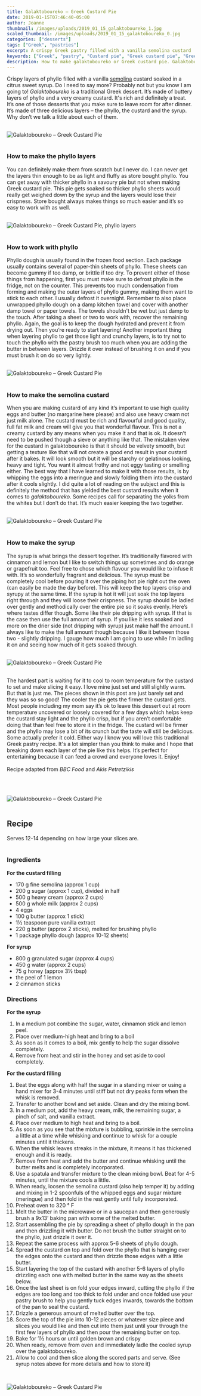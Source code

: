 ```yaml
---
title: Galaktoboureko – Greek Custard Pie
date: 2019-01-15T07:46:40-05:00
author: Joanne
thumbnail: /images/uploads/2019_01_15_galaktoboureko_1.jpg
scaled_thumbnail: /images/uploads/2019_01_15_galaktoboureko_0.jpg
categories: ["desserts"]
tags: ["Greek", "pastries"]
excerpt: A crispy Greek pastry filled with a vanilla semolina custard
keywords: ["Greek", "pastry", "Custard pie", "Greek custard pie", "Greek pastry", "phyllo", "traditional Greek dessert", "Greek breakfast"]
description: How to make galaktoboureko or Greek custard pie. Galaktoboureko is one of Greece's most popular pastries to have for breakfast. Learn how to make it yourself.
---
```


Crispy layers of phyllo filled with a vanilla [semolina](https://en.wikipedia.org/wiki/Semolina) custard soaked in a citrus sweet syrup. Do I need to say more? Probably not but you know I am going to! _Galaktoboureko_ is a traditional Greek dessert. It’s made of buttery layers of phyllo and a very creamy custard. It's rich and definitely a treat. It’s one of those desserts that you make sure to leave room for after dinner. It’s made of three delicious layers – the phyllo, the custard and the syrup. Why don’t we talk a little about each of them.
</br>
</br>

![Galaktoboureko – Greek Custard Pie](/images/uploads/2019_01_15_galaktoboureko_2.jpg)
</br>
</br>

### How to make the phyllo layers
You can definitely make them from scratch but I never do. I can never get the layers thin enough to be as light and fluffy as store bought phyllo. You can get away with thicker phyllo in a savoury pie but not when making Greek custard pie. This pie gets soaked so thicker phyllo sheets would really get weighed down by the syrup and the layers would lose their crispness. Store bought always makes things so much easier and it’s so easy to work with as well.
</br>
</br>

![Galaktoboureko – Greek Custard Pie, phyllo layers](/images/uploads/2019_01_15_galaktoboureko_3.jpg)
</br>
</br>

### How to work with phyllo
Phyllo dough is usually found in the frozen food section. Each package usually contains several of paper-thin sheets of phyllo.
These sheets can become gummy if too damp, or brittle if too dry. To prevent either of those things from happening, first you must make sure to defrost phyllo in the fridge, not on the counter. This prevents too much condensation from forming and making the outer layers of phyllo gummy, making them want to stick to each other. I usually defrost it overnight. Remember to also place unwrapped phyllo dough on a damp kitchen towel and cover with another damp towel or paper towels. The towels shouldn't be wet but just damp to the touch. After taking a sheet or two to work with, recover the remaining phyllo. Again, the goal is to keep the dough hydrated and prevent it from drying out. Then you’re ready to start layering! Another important thing when layering phyllo to get those light and crunchy layers, is to try not to touch the phyllo with the pastry brush too much when you are adding the butter in between layers. Drizzle it over instead of brushing it on and if you must brush it on do so very lightly.
</br>
</br>

![Galaktoboureko – Greek Custard Pie](/images/uploads/2019_01_15_galaktoboureko_4.jpg)
</br>
</br>

### How to make the semolina custard
When you are making custard of any kind it’s important to use high quality eggs and butter (no margarine here please) and also use heavy cream not just milk alone. The custard must be rich and flavourful and good quality, full fat milk and cream will give you that wonderful flavour. This is not a creamy custard by any means when you make it and that is ok. It doesn’t need to be pushed though a sieve or anything like that. The mistaken view for the custard in galaktoboureko is that it should be velvety smooth, but getting a texture like that will not create a good end result in your custard after it bakes. It will look smooth but it will be starchy or gelatinous looking, heavy and tight. You want it almost frothy and not eggy tasting or smelling either. The best way that I have learned to make it with those results, is by whipping the eggs into a meringue and slowly folding them into the custard after it cools slightly. I did quite a lot of reading on the subject and this is definitely the method that has yielded the best custard results when it comes to _galaktoboureko_. Some recipes call for separating the yolks from the whites but I don’t do that. It’s much easier keeping the two together.
</br>
</br>

![Galaktoboureko – Greek Custard Pie](/images/uploads/2019_01_15_galaktoboureko_5.jpg)
</br>
</br>

### How to make the syrup
The syrup is what brings the dessert together. It’s traditionally flavored with cinnamon and lemon but I like to switch things up sometimes and do orange or grapefruit too. Feel free to chose which flavour you would like to infuse it with. It’s so wonderfully fragrant and delicious. The syrup must be completely cool before pouring it over the piping hot pie right out the oven (can easily be made the day before). This will keep the top layers crisp and syrupy at the same time. If the syrup is hot it will just soak the top layers right through and they will loose their crispness. The syrup should be ladled over gently and methodically over the entire pie so it soaks evenly. Here’s where tastes differ though. Some like their pie dripping with syrup. If that is the case then use the full amount of syrup. If you like it less soaked and more on the drier side (not dripping with syrup) just make half the amount. I always like to make the full amount though because I like it between those two - slightly dripping. I gauge how much I am going to use while I’m ladling it on and seeing how much of it gets soaked through.
</br>
</br>

![Galaktoboureko – Greek Custard Pie](/images/uploads/2019_01_15_galaktoboureko_6.jpg)
</br>
</br>

The hardest part is waiting for it to cool to room temperature for the custard to set and make slicing it easy. I love mine just set and still slightly warm. But that is just me. The pieces shown in this post are just barely set and they was so so good! The cooler the pie gets the firmer the custard gets. Most people including my mom say it’s ok to leave this dessert out at room temperature uncovered or loosely covered for a few days which helps keep the custard stay light and the phyllo crisp, but if you aren’t comfortable doing that than feel free to store it in the fridge. The custard will be firmer and the phyllo may lose a bit of its crunch but the taste will still be delicious. Some actually prefer it cold. Either way I know you will love this traditional Greek pastry recipe. It's a lot simpler than you think to make and I hope that breaking down each layer of the pie like this helps. It’s perfect for entertaining because it can feed a crowd and everyone loves it. Enjoy!
</br>
</br>
Recipe adapted from _BBC Food_ and _Akis Petretzikis_

</br>
</br>

![Galaktoboureko – Greek Custard Pie](/images/uploads/2019_01_15_galaktoboureko_7.jpg)
</br>
</br>

## Recipe
Serves 12-14 depending on how large your slices are. 
</br>
</br>

### Ingredients

__For the custard filling__

* <span itemprop="ingredients"> 170 g fine semolina (approx 1 cup)</span>
* <span itemprop="ingredients"> 200 g sugar (approx 1 cup), divided in half</span>
* <span itemprop="ingredients"> 500 g heavy cream (approx 2 cups)</span>
* <span itemprop="ingredients"> 500 g whole milk (approx 2 cups)</span>
* <span itemprop="ingredients"> 4 eggs</span>
* <span itemprop="ingredients"> 100 g butter (approx 1 stick)</span>
* <span itemprop="ingredients"> 1&frac12; teaspoon pure vanilla extract</span>
* <span itemprop="ingredients"> 220 g butter (approx 2 sticks), melted for brushing phyllo</span>
* <span itemprop="ingredients"> 1 package phyllo dough (approx 10-12 sheets)</span>
  
__For syrup__

* <span itemprop="ingredients"> 800 g granulated sugar (approx 4 cups)</span>
* <span itemprop="ingredients"> 450 g water (approx 2 cups)</span>
* <span itemprop="ingredients"> 75 g honey (approx 3&frac12; tbsp)</span>
* <span itemprop="ingredients"> the peel of 1 lemon</span>
* <span itemprop="ingredients"> 2 cinnamon sticks</span>

### Directions

__For the syrup__

1. In a medium pot combine the sugar, water, cinnamon stick and lemon peel. 
2. Place over medium-high heat and bring to a boil
3. As soon as it comes to a boil, mix gently to help the sugar dissolve completely.
4. Remove from heat and stir in the honey and set aside to cool completely.

__For the custard filling__

1. Beat the eggs along with half the sugar in a standing mixer or using a hand mixer for 3-4 minutes until stiff but not dry peaks form when the whisk is removed. 
2. Transfer to another bowl and set aside. Clean and dry the mixing bowl.
3. In a medium pot, add the heavy cream, milk, the remaining sugar, a pinch of salt, and vanilla extract. 
4. Place over medium to high heat and bring to a boil.
5. As soon as you see that the mixture is bubbling, sprinkle in the semolina a little at a time while whisking and continue to whisk for a couple minutes until it thickens. 
6. When the whisk leaves streaks in the mixture, it means it has thickened enough and it is ready.
7. Remove from heat and add the butter and continue whisking until the butter melts and is completely incorporated.
8. Use a spatula and transfer mixture to the clean mixing bowl. Beat for 4-5 minutes, until the mixture cools a little.
9. When ready, loosen the semolina custard (also help temper it) by adding and mixing in 1-2 spoonfuls of the whipped eggs and sugar mixture (meringue) and then fold in the rest gently until fully incorporated.
10. Preheat oven to 320 &deg; F
11. Melt the butter in the microwave or in a saucepan and then generously brush a 9x13’ baking pan with some of the melted butter.
12. Start assembling the pie by spreading a sheet of phyllo dough in the pan and then drizzling it with butter. Do not brush the butter straight on to the phyllo, just drizzle it over it.
13. Repeat the same process with approx 5-6 sheets of phyllo dough.
14. Spread the custard on top and fold over the phyllo that is hanging over the edges onto the custard and then drizzle those edges with a little butter.
15. Start layering the top of the custard with another 5-6 layers of phyllo drizzling each one with melted butter in the same way as the sheets below.
16. Once the last sheet is on fold your edges inward, cutting the phyllo if the edges are too long and too thick to fold under and once folded use your pastry brush to help you gently tuck edges inwards, towards the bottom of the pan to seal the custard.
17. Drizzle a generous amount of melted butter over the top.
18. Score the top of the pie into 10-12 pieces or whatever size piece and slices you would like and then cut into them just until your through the first few layers of phyllo and then pour the remaining butter on top.
19. Bake for 1½ hours or until golden brown and crispy
20. When ready, remove from oven and immediately ladle the cooled syrup over the galaktoboureko. 
21. Allow to cool and then slice along the scored parts and serve. (See syrup notes above for more details and how to store it)

</br>

![Galaktoboureko – Greek Custard Pie](/images/uploads/2019_01_15_galaktoboureko_8.jpg)
